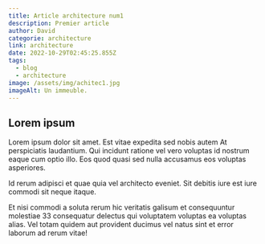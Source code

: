 ```yaml
---
title: Article architecture num1
description: Premier article
author: David
categorie: architecture
link: architecture
date: 2022-10-29T02:45:25.855Z
tags:
  - blog
  - architecture
image: /assets/img/achitec1.jpg
imageAlt: Un immeuble.
---
```

## Lorem ipsum

<!--StartFragment-->

Lorem ipsum dolor sit amet. Est vitae expedita sed nobis autem At perspiciatis laudantium. Qui incidunt ratione vel vero voluptas id nostrum eaque cum optio illo. Eos quod quasi sed nulla accusamus eos voluptas asperiores.

Id rerum adipisci et quae quia vel architecto eveniet. Sit debitis iure est iure commodi sit neque itaque.

Et nisi commodi a soluta rerum hic veritatis galisum et consequuntur molestiae 33 consequatur delectus qui voluptatem voluptas ea voluptas alias. Vel totam quidem aut provident ducimus vel natus sint et error laborum ad rerum vitae!

<!--EndFragment-->
